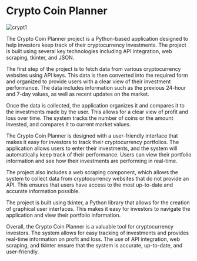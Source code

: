 # Crypto Coin Planner

![crypt1](https://user-images.githubusercontent.com/67755812/224131048-8fa21f92-7dab-4d3a-a9c8-d90f91d95a18.png)


The Crypto Coin Planner project is a Python-based application designed to help investors keep track of their cryptocurrency investments. The project is built using several key technologies including API integration, web scraping, tkinter, and JSON.

The first step of the project is to fetch data from various cryptocurrency websites using API keys. This data is then converted into the required form and organized to provide users with a clear view of their investment performance. The data includes information such as the previous 24-hour and 7-day values, as well as recent updates on the market.

Once the data is collected, the application organizes it and compares it to the investments made by the user. This allows for a clear view of profit and loss over time. The system tracks the number of coins or the amount invested, and compares it to current market values.

The Crypto Coin Planner is designed with a user-friendly interface that makes it easy for investors to track their cryptocurrency portfolios. The application allows users to enter their investments, and the system will automatically keep track of their performance. Users can view their portfolio information and see how their investments are performing in real-time.

The project also includes a web scraping component, which allows the system to collect data from cryptocurrency websites that do not provide an API. This ensures that users have access to the most up-to-date and accurate information possible.

The project is built using tkinter, a Python library that allows for the creation of graphical user interfaces. This makes it easy for investors to navigate the application and view their portfolio information.

Overall, the Crypto Coin Planner is a valuable tool for cryptocurrency investors. The system allows for easy tracking of investments and provides real-time information on profit and loss. The use of API integration, web scraping, and tkinter ensure that the system is accurate, up-to-date, and user-friendly.



